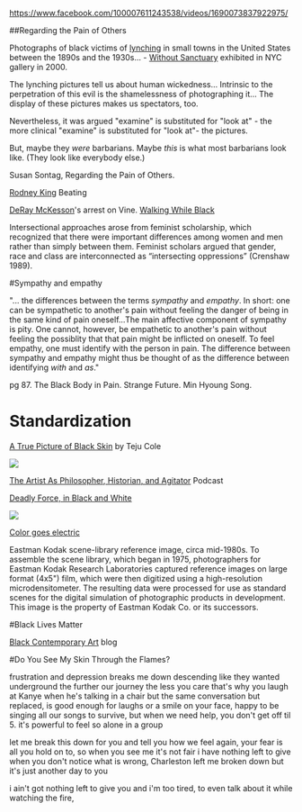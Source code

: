 https://www.facebook.com/100007611243538/videos/1690073837922975/


##Regarding the Pain of Others


Photographs of black victims of [lynching](https://en.wikipedia.org/wiki/Lynching_in_the_United_States) in small towns in the United States between the 1890s and the 1930s... - [Without Sanctuary](http://withoutsanctuary.org/) exhibited in NYC gallery in 2000.

The lynching pictures tell us about human wickedness... Intrinsic to the perpetration of this evil is the shamelessness of photographing it... The display of these pictures makes us spectators, too. 

Nevertheless, it was argued "examine" is substituted for "look at" - the more clinical "examine" is substituted for "look at"- the pictures. 

But, maybe they *were* barbarians. Maybe *this* is what most barbarians look like. (They look like everybody else.)

Susan Sontag, Regarding the Pain of Others. 

[Rodney King](https://www.youtube.com/watch?v=sb1WywIpUtY) Beating 

[DeRay McKesson](https://www.periscope.tv/w/1DXxyZjvrWVKM)'s arrest on Vine.
[Walking While Black](http://lithub.com/walking-while-black/)

Intersectional approaches arose from feminist scholarship, which recognized that there were important differences among women and men rather than simply between them. Feminist scholars argued that gender, race and class are interconnected as “intersecting oppressions” (Crenshaw 1989).

#Sympathy and empathy

"... the differences between the terms *sympathy* and *empathy*. In short: one can be sympathetic to another's pain without feeling the danger of being in the same kind of pain oneself...The main affective component of sympathy is pity. One cannot, however, be empathetic to another's pain without feeling the possiblity that that pain might be inflicted on oneself. To feel empathy, one must identify with the person in pain. The difference between sympathy and empathy might thus be thought of as the difference between identifying *with* and *as*." 

pg 87. The Black Body in Pain. Strange Future. Min Hyoung Song. 


# Standardization
[A True Picture of Black Skin](http://www.nytimes.com/2015/02/22/magazine/a-true-picture-of-black-skin.html#) by Teju Cole

![](https://static01.nyt.com/images/2015/02/22/magazine/22onphotography_ss-slide-TMED/22onphotography_ss-slide-TMED-master1050-v2.jpg)

[The Artist As Philosopher, Historian, and Agitator](http://www.kera.org/2016/01/18/the-artist-as-philosopher-historian-and-agitator/) Podcast 



[Deadly Force, in Black and White](https://www.propublica.org/article/deadly-force-in-black-and-white?utm_source=et&utm_medium=email&utm_campaign=dailynewsletter)


![](https://tc3-production.s3.amazonaws.com/upload/573399d9b5b7a40003000022/I22_Claire-Lehmann_picnic-small-sharp_web_1000x797.jpg)

[Color goes electric](https://www.canopycanopycanopy.com/contents/color-goes-electric/#six-one) 

Eastman Kodak scene-library reference image, circa mid-1980s. To assemble the scene library, which began in 1975, photographers for Eastman Kodak Research Laboratories captured reference images on large format (4x5") film, which were then digitized using a high-resolution microdensitometer. The resulting data were processed for use as standard scenes for the digital simulation of photographic products in development. This image is the property of Eastman Kodak Co. or its successors.

#Black Lives Matter

[Black Contemporary Art](http://blackcontemporaryart.tumblr.com/) blog 


#Do You See My Skin Through the Flames? 

frustration and depression breaks me down
descending like they wanted underground
the further our journey the less you care
that's why you laugh at Kanye when he's talking in a chair
but the same conversation but replaced,
is good enough for laughs or a smile on your face,
happy to be singing all our songs to survive,
but when we need help, you don't get off til 5. 
it's powerful to feel so alone in a group

let me break this down for you and tell you how we feel again,
your fear is all you hold on to, so when you see me it's not fair
i have nothing left to give when you don't notice what is wrong,
Charleston left me broken down but it's just another day to you

i ain't got nothing left to give you
and i'm too tired, to even talk about it
while watching the fire,

